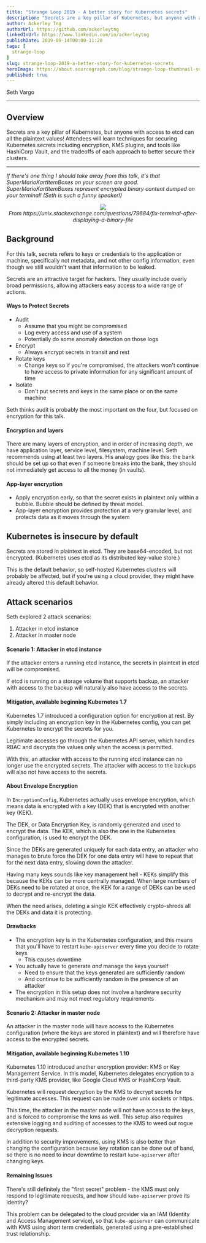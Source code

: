 ```yaml
---
title: "Strange Loop 2019 - A better story for Kubernetes secrets"
description: "Secrets are a key pillar of Kubernetes, but anyone with access to etcd can all the plaintext values! Attendees will learn techniques for securing Kubernetes secrets including encryption, KMS plugins, and tools like HashiCorp Vault, and the tradeoffs of each approach to better secure their clusters."
author: Ackerley Tng
authorUrl: https://github.com/ackerleytng
linkedInUrl: https://www.linkedin.com/in/ackerleytng
publishDate: 2019-09-14T00:00-11:20
tags: [
  strange-loop
]
slug: strange-loop-2019-a-better-story-for-kubernetes-secrets
heroImage: https://about.sourcegraph.com/blog/strange-loop-thumbnail-square-v2.jpg
published: true
---
```


<div class="container p-0 liveblog-presenters">
  <div class="row m-0">
      <p class=" mr-12 m-0">
        <span class="liveblog-presenters__name">Seth Vargo</span>
        <a href="https://twitter.com/sethvargo" target="_blank" title="Twitter"><i class="fa fa-twitter pr-2"></i></a>
        <a href="https://github.com/sethvargo" target="_blank" title="GitHub"><i class="fa fa-github pr-2"></i></a>
        <a href="https://www.sethvargo.com/" target="_blank" title="Speaker's site"><i class="fa fa-globe pr-2"></i></a>
      </p>
  </div>
</div>

---

## Overview

Secrets are a key pillar of Kubernetes, but anyone with access to etcd can all the plaintext values! Attendees will learn techniques for securing Kubernetes secrets including encryption, KMS plugins, and tools like HashiCorp Vault, and the tradeoffs of each approach to better secure their clusters.

---

*If there's one thing I should take away from this talk, it's that SuperMarioKartItemBoxes on your screen are good. SuperMarioKartItemBoxes represent encrypted binary content dumped on your terminal! (Seth is such a funny speaker!)*

<center>
  <img src="https://i.stack.imgur.com/SYxut.png" />
  <br/>
  <i>From https://unix.stackexchange.com/questions/79684/fix-terminal-after-displaying-a-binary-file</i>
</center>

## Background

For this talk, secrets refers to keys or credentials to the application or machine, specifically not metadata, and not other config information, even though we still wouldn't want that information to be leaked.

Secrets are an attractive target for hackers. They usually include overly broad permissions, allowing attackers easy access to a wide range of actions.

#### Ways to Protect Secrets

+ Audit
  + Assume that you might be compromised
  + Log every access and use of a system
  + Potentially do some anomaly detection on those logs
+ Encrypt
  + Always encrypt secrets in transit and rest
+ Rotate keys
  + Change keys so if you're compromised, the attackers won't continue to have access to private information for any significant amount of time
+ Isolate
  + Don't put secrets and keys in the same place or on the same machine

Seth thinks audit is probably the most important on the four, but focused on encryption for this talk.

#### Encryption and layers

There are many layers of encryption, and in order of increasing depth, we have application layer, service level, filesystem, machine level. Seth recommends using at least two layers. His analogy goes like this: the bank should be set up so that even if someone breaks into the bank, they should not immediately get access to all the money (in vaults).

#### App-layer encryption

+ Apply encryption early, so that the secret exists in plaintext only within a bubble. Bubble should be defined by threat model.
+ App-layer encryption provides protection at a very granular level, and protects data as it moves through the system

## Kubernetes is insecure by default

Secrets are stored in plaintext in etcd. They are base64-encoded, but not encrypted. (Kubernetes uses etcd as its distributed key-value store.)

This is the default behavior, so self-hosted Kubernetes clusters will probably be affected, but if you're using a cloud provider, they might have already altered this default behavior.

## Attack scenarios

Seth explored 2 attack scenarios:

1. Attacker in etcd instance
2. Attacker in master node

#### Scenario 1: Attacker in etcd instance

If the attacker enters a running etcd instance, the secrets in plaintext in etcd will be compromised.

If etcd is running on a storage volume that supports backup, an attacker with access to the backup will naturally also have access to the secrets.

#### Mitigation, available beginning Kubernetes 1.7

Kubernetes 1.7 introduced a configuration option for encryption at rest. By simply including an encryption key in the Kubernetes config, you can get Kubernetes to encrypt the secrets for you.

Legitimate accesses go through the Kubernetes API server, which handles RBAC and decrypts the values only when the access is permitted.

With this, an attacker with access to the running etcd instance can no longer use the encrypted secrets. The attacker with access to the backups will also not have access to the secrets.

#### About Envelope Encryption

In `EncryptionConfig`, Kubernetes actually uses envelope encryption, which means data is encrypted with a key (DEK) that is encrypted with another key (KEK).

The DEK, or Data Encryption Key, is randomly generated and used to encrypt the data. The KEK, which is also the one in the Kubernetes configuration, is used to encrypt the DEK.

Since the DEKs are generated uniquely for each data entry, an attacker who manages to brute force the DEK for one data entry will have to repeat that for the next data entry, slowing down the attacker.

Having many keys sounds like key management hell - KEKs simplify this because the KEKs can be more centrally managed. When large numbers of DEKs need to be rotated at once, the KEK for a range of DEKs can be used to decrypt and re-encrypt the data.

When the need arises, deleting a single KEK effectively crypto-shreds all the DEKs and data it is protecting.

#### Drawbacks

+ The encryption key is in the Kubernetes configuration, and this means that you'll have to restart `kube-apiserver` every time you decide to rotate keys
  + This causes downtime
+ You actually have to generate *and* manage the keys yourself
  + Need to ensure that the keys generated are sufficiently random
  + And continue to be sufficiently random in the presence of an attacker
+ The encryption in this setup does not involve a hardware security mechanism and may not meet regulatory requirements

#### Scenario 2: Attacker in master node

An attacker in the master node will have access to the Kubernetes configuration (where the keys are stored in plaintext) and will therefore have access to the encrypted secrets.

#### Mitigation, available beginning Kubernetes 1.10

Kubernetes 1.10 introduced another encryption provider: KMS or Key Management Service. In this model, Kubernetes delegates encryption to a third-party KMS provider, like Google Cloud KMS or HashiCorp Vault.

Kubernetes will request decryption by the KMS to decrypt secrets for legitimate accesses. This request can be made over unix sockets or https.

This time, the attacker in the master node will not have access to the keys, and is forced to compromise the kms as well. This setup also requires extensive logging and auditing of accesses to the KMS to weed out rogue decryption requests.

In addition to security improvements, using KMS is also better than changing the configuration because key rotation can be done out of band, so there is no need to incur downtime to restart `kube-apiserver` after changing keys.

#### Remaining Issues

There's still definitely the "first secret" problem - the KMS must only respond to legitimate requests, and how should `kube-apiserver` prove its identity?

This problem can be delegated to the cloud provider via an IAM (Identity and Access Management service), so that `kube-apiserver` can communicate with KMS using short term credentials, generated using a pre-established trust relationship.
